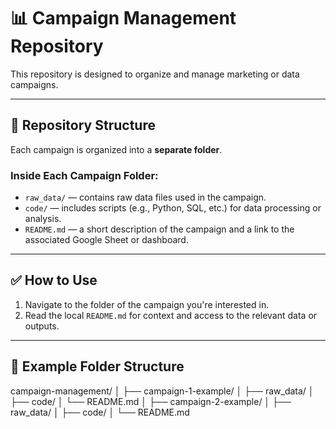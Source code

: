 # 📊 Campaign Management Repository

This repository is designed to organize and manage marketing or data campaigns.

---

## 📁 Repository Structure

Each campaign is organized into a **separate folder**.

### Inside Each Campaign Folder:
- `raw_data/` — contains raw data files used in the campaign.
- `code/` — includes scripts (e.g., Python, SQL, etc.) for data processing or analysis.
- `README.md` — a short description of the campaign and a link to the associated Google Sheet or dashboard.

---

## ✅ How to Use

1. Navigate to the folder of the campaign you're interested in.
2. Read the local `README.md` for context and access to the relevant data or outputs.

---

## 📝 Example Folder Structure

campaign-management/
│
├── campaign-1-example/
│ ├── raw_data/
│ ├── code/
│ └── README.md
│
├── campaign-2-example/
│ ├── raw_data/
│ ├── code/
│ └── README.md